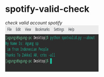 # spotify-valid-check
*check valid account spotify*<br>
<img src="images/about.png" width="300" height="150">
